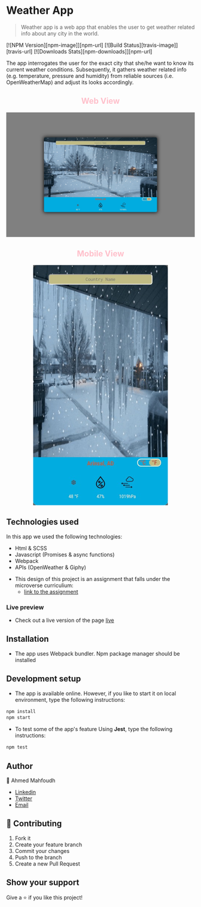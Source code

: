 # Weather App
> Weather app is a web app that enables the user to get weather related info about any city in the world.

[![NPM Version][npm-image]][npm-url]
[![Build Status][travis-image]][travis-url]
[![Downloads Stats][npm-downloads]][npm-url]

The app interrogates the user for the exact city that she/he want to know its current weather conditions. Subsequently, it gathers weather related info (e.g. temperature, pressure and humidity) from reliable sources (i.e. OpenWeatherMap) and adjust its looks accordingly.

<div style="text-align: center;">
  <h2 style="color: pink;">Web View</h2>
  <img src="./web.png" alt="webview"/>
  <h2 style="color: pink;">Mobile View</h2>
  <img src="./mobile.png" alt="mobileview"/>
</div>

## Technologies used

In this app we used the following technologies:
  - Html & SCSS
  - Javascript (Promises & async functions)
  - Webpack
  - APIs (OpenWeather & Giphy)

* This design of this project is an assignment that falls under the microverse curriculium:
  - [link to the assignment](https://www.theodinproject.com/courses/javascript/lessons/weather-app)

### Live preview
- Check out a live version of the page [live](https://rawcdn.githack.com/stratospherique/Weather-App-JS/ef39618fc7a24fe22c79bb20a182d1814fc264c8/index.html)


## Installation

- The app uses Webpack bundler. Npm package manager should be installed

## Development setup

- The app is available online. However, if you like to start it on local environment, type the following instructions:

```sh
npm install
npm start
```

- To test some of the app's feature Using **Jest**, type the following instructions: 

```sh
npm test
```

## Author

👨 Ahmed Mahfoudh

- [Linkedin](https://www.linkedin.com/in/ahmed-mahfoudh-6414b6121/)
- [Twitter](https://twitter.com/AhmedMahfoudh8)
- [Email](mailto:ahmed.mahfoudh1991@gmail.com?subject=Website%20Inquiry)

## 🤝 Contributing

1. Fork it 
2. Create your feature branch 
3. Commit your changes 
4. Push to the branch 
5. Create a new Pull Request

## Show your support

Give a ⭐️ if you like this project!

